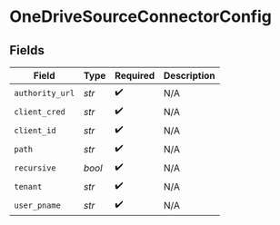 # OneDriveSourceConnectorConfig


## Fields

| Field              | Type               | Required           | Description        |
| ------------------ | ------------------ | ------------------ | ------------------ |
| `authority_url`    | *str*              | :heavy_check_mark: | N/A                |
| `client_cred`      | *str*              | :heavy_check_mark: | N/A                |
| `client_id`        | *str*              | :heavy_check_mark: | N/A                |
| `path`             | *str*              | :heavy_check_mark: | N/A                |
| `recursive`        | *bool*             | :heavy_check_mark: | N/A                |
| `tenant`           | *str*              | :heavy_check_mark: | N/A                |
| `user_pname`       | *str*              | :heavy_check_mark: | N/A                |